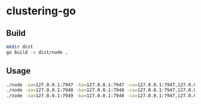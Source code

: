 # clustering-go


## Build 


```bash
mkdir dist
go build -o dist/node .
```
 
## Usage

```bash
./node -aa=127.0.0.1:7947 -ba=127.0.0.1:7947 -ca=127.0.0.1:7947,127.0.0.1:7948,127.0.0.1:7949 -name=node0
./node -aa=127.0.0.1:7948 -ba=127.0.0.1:7948 -ca=127.0.0.1:7947,127.0.0.1:7948,127.0.0.1:7949 -name=node1
./node -aa=127.0.0.1:7949 -ba=127.0.0.1:7940 -ca=127.0.0.1:7947,127.0.0.1:7948,127.0.0.1:7949 -name=node2
```